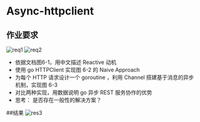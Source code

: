 # Async-httpclient

## 作业要求
![req1](/imgs/1.png)
![req2](/imgs/2.png)
- 依据文档图6-1，用中文描述 Reactive 动机
- 使用 go HTTPClient 实现图 6-2 的 Naive Approach
- 为每个 HTTP 请求设计一个 goroutine ，利用 Channel 搭建基于消息的异步机制，实现图 6-3
- 对比两种实现，用数据说明 go 异步 REST 服务协作的优势
- 思考： 是否存在一般性的解决方案？

##结果
![res3](/imgs/3.png)